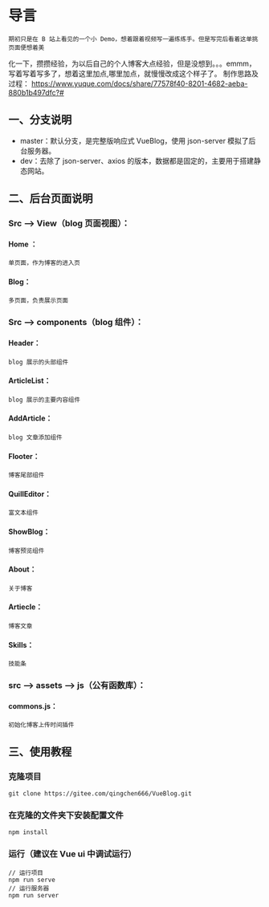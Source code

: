 <!--
 * @Description: 响应式博客描述文件
 * @Author: CY小尘s
 * @Date: 2021-07-04 17:58:40
 * @LastEditTime: 2021-07-05 16:14:41
 * @LastEditors: 学习
-->
# 导言
    期初只是在 B 站上看见的一个小 Demo，想着跟着视频写一遍练练手。但是写完后看着这单挑页面便想着美
化一下，攒攒经验，为以后自己的个人博客大点经验，但是没想到。。。emmm，写着写着写多了，想着这里加点,哪里加点，就慢慢改成这个样子了。
制作思路及过程：
https://www.yuque.com/docs/share/77578f40-8201-4682-aeba-880b1b497dfc?#
## 一、分支说明
- master：默认分支，是完整版响应式 VueBlog，使用 json-server 模拟了后台服务器。
- dev：去除了 json-server、axios 的版本，数据都是固定的，主要用于搭建静态网站。
## 二、后台页面说明
### Src --> View（blog 页面视图）：
#### Home ：
```
单页面，作为博客的进入页
```
#### Blog：
```
多页面，负责展示页面
```
### Src --> components（blog 组件）：
#### Header：
```
blog 展示的头部组件
```
#### ArticleList：
```
blog 展示的主要内容组件
```
#### AddArticle：
```
blog 文章添加组件
```
#### Flooter：
```
博客尾部组件
```
#### QuillEditor：
```
富文本组件
```
#### ShowBlog：
```
博客预览组件
```
#### About：
```
关于博客
```
#### Artiecle：
```
博客文章
```
#### Skills：
```
技能条
```
### src --> assets --> js（公有函数库）：
#### commons.js：
```
初始化博客上传时间插件
```
## 三、使用教程
### 克隆项目
```
git clone https://gitee.com/qingchen666/VueBlog.git
```
### 在克隆的文件夹下安装配置文件
```
npm install
```
### 运行（建议在 Vue ui 中调试运行）
```
// 运行项目
npm run serve
// 运行服务器
npm run server
```